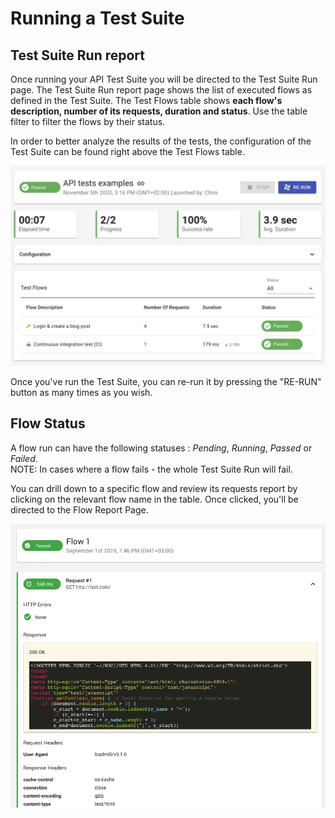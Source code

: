 # Running a Test Suite

## Test Suite Run report

Once running your API Test Suite you will be directed to the Test Suite Run page. The Test Suite Run report page shows the list of executed flows as defined in the Test Suite. The Test Flows table shows **each flow's description, number of its requests, duration and status**. Use the table filter to filter the flows by their status.

In order to better analyze the results of the tests, the configuration of the Test Suite can be found right above the Test Flows table.

![](../.gitbook/assets/screen-shot-2021-02-01-at-13.26.03.png)

Once you've run the Test Suite, you can re-run it by pressing the "RE-RUN" button as many times as you wish.

## Flow Status

A flow run can have the following statuses : _Pending_, _Running_, _Passed_ or _Failed_.   
NOTE: In cases where a flow fails - the whole Test Suite Run will fail.

You can drill down to a specific flow and review its requests report by clicking on the relevant flow name in the table. Once clicked, you'll be directed to the Flow Report Page. 

![Test Suite Flow run report page](../.gitbook/assets/screen-shot-2019-09-23-at-12.05.58-pm.png)



